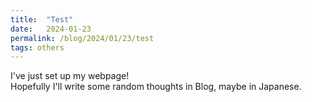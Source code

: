 ```yaml
---
title:  "Test"
date:   2024-01-23
permalink: /blog/2024/01/23/test
tags: others
---
```


I've just set up my webpage!  
Hopefully I'll write some random thoughts in Blog, maybe in Japanese.
